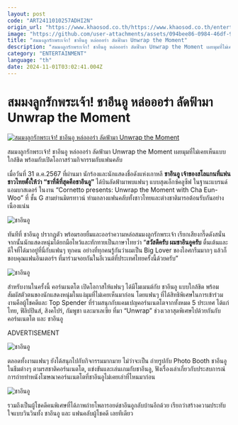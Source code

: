 ```yaml
---
layout: post
code: "ART2411010257ADHI2N"
origin_url: "https://www.khaosod.co.th/https://www.khaosod.co.th/entertainment/news_9485437"
image: "https://github.com/user-attachments/assets/094bee86-0984-46df-996a-c1993751f515"
title: "สมมงลูกรักพระเจ้า! ชาอึนอู หล่อออร่า ลัดฟ้ามา Unwrap the Moment"
description: "สมมงลูกรักพระเจ้า! ชาอึนอู หล่อออร่า ลัดฟ้ามา Unwrap the Moment เผยมุมที่ไม่เคยเห็นแบบใกล้ชิด พร้อมกับเปิดโอกาสร่วมกิจกรรมกับแฟนคลับ"
category: "ENTERTAINMENT"
language: "th"
date: 2024-11-01T03:02:41.004Z
---
```


# สมมงลูกรักพระเจ้า! ชาอึนอู หล่อออร่า ลัดฟ้ามา Unwrap the Moment

[![สมมงลูกรักพระเจ้า! ชาอึนอู หล่อออร่า ลัดฟ้ามา Unwrap the Moment](https://www.khaosod.co.th/wpapp/uploads/2024/11/chau011167-3.jpg "สมมงลูกรักพระเจ้า! ชาอึนอู หล่อออร่า ลัดฟ้ามา Unwrap the Moment")](https://www.khaosod.co.th/wpapp/uploads/2024/11/chau011167-3.jpg)

สมมงลูกรักพระเจ้า! ชาอึนอู หล่อออร่า ลัดฟ้ามา Unwrap the Moment เผยมุมที่ไม่เคยเห็นแบบใกล้ชิด พร้อมกับเปิดโอกาสร่วมกิจกรรมกับแฟนคลับ

เมื่อวันที่ 31 ต.ค.2567 ที่ผ่านมา นักร้องและนักแสดงชื่อดังแห่งเกาหลี **ชาอึนอู เจ้าของสโลแกนที่แฟนชาวไทยตั้งให้ว่า “ชาที่ดีที่สุดคือชาอึนอู”** ได้บินลัดฟ้ามาพบแฟนๆ แบบสุดเอ็กซ์คลูซีฟ ในฐานะแบรนด์แอมบาสเดอร์ ในงาน “Cornetto presents: Unwrap the Moment with Cha Eun-Woo” ที่ ชั้น G สามย่านมิตรทาวน์ ท่ามกลางแฟนคลับทั้งชาวไทยและต่างชาติมารอต้อนรับกันอย่างเนืองแน่น

![ชาอึนอู](https://www.khaosod.co.th/wpapp/uploads/2024/11/chau011167-1.jpg)

ทันทีที่ ชาอึนอู ปรากฏตัว พร้อมรอยยิ้มและออร่าความหล่อสมมงลูกรักพระเจ้า เรียกเสียงกรี๊ดดังสนั่น จากนั้นนักแสดงหนุ่มได้ยกมือไหว้และทักทายเป็นภาษาไทยว่า “**สวัสดีครับ ผมชาอึนอูครับ** ตื่นเต้นและดีใจที่ได้มาอยู่ที่นี่กับแฟนๆ ทุกคน อย่างที่ทุกคนรู้กันว่าผมเป็น Big Lover ของไอศกรีมมากๆ แล้วก็ขอบคุณแฟนอินเตอร์ฯ ที่มาร่วมจอยกันในอีเวนต์ที่ประเทศไทยครั้งนี้ด้วยครับ”

![ชาอึนอู](https://www.khaosod.co.th/wpapp/uploads/2024/11/chau011167-5.jpg)

สำหรับงานในครั้งนี้ คอร์นเนตโต เปิดโอกาสให้แฟนๆ ได้มีโมเมนต์กับ ชาอึนอู แบบใกล้ชิด พร้อมสัมผัสตัวตนของนักแสดงหนุ่มในแง่มุมที่ไม่เคยเห็นมาก่อน โดยแฟนๆ ที่ได้สิทธิพิเศษในการเข้าร่วมงานคือผู้โชคดีและ Top Spender ที่ร่วมสนุกกับแคมเปญคอร์นเนตโตจากทั้งหมด 5 ประเทศ ได้แก่ ไทย, ฟิลิปปินส์, สิงคโปร์, กัมพูชา และมาเลเซีย ที่มา “Unwrap” ช่วงเวลาสุดพิเศษไปด้วยกันกับ คอร์นเนตโต และ ชาอึนอู

ADVERTISEMENT

![ชาอึนอู](https://www.khaosod.co.th/wpapp/uploads/2024/11/chau011167-6.jpg)

ตลอดทั้งงานแฟนๆ ยังได้สนุกไปกับกิจกรรมมากมาย ไม่ว่าจะเป็น ถ่ายรูปกับ Photo Booth ชาอึนอูในธีมต่างๆ ตามรสชาติคอร์นเนตโต, แข่งขันและเล่นเกมกับชาอึนอู, ฟังเรื่องเล่าเกี่ยวกับประสบการณ์การถ่ายทำหนังโฆษณาคอร์นเนตโตที่ชาอึนอูไม่เคยเล่าที่ไหนมาก่อน

![ชาอึนอู](https://www.khaosod.co.th/wpapp/uploads/2024/11/chau011167-7.jpg)

รวมถึงเป็นผู้โชคดีคนพิเศษที่ได้ภาพถ่ายโพลารอยด์ชาอึนอูกลับบ้านอีกด้วย เรียกว่าสร้างความประทับใจแบบวินวินทั้ง ชาอึนอู และ แฟนคลับผู้โชคดี เลยทีเดียว